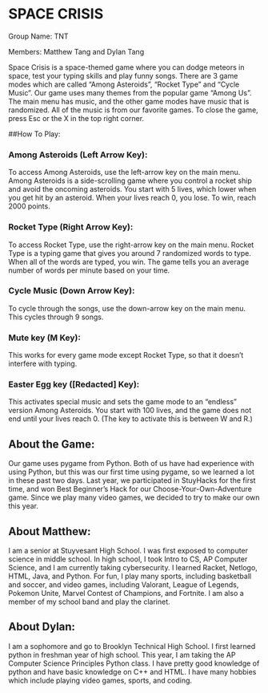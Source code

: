 # SPACE CRISIS

Group Name: TNT 

Members: Matthew Tang and Dylan Tang

Space Crisis is a space-themed game where you can dodge meteors in space, test your typing skills and play funny songs. There are 3 game modes which are called “Among Asteroids”, “Rocket Type” and “Cycle Music”.  Our game uses many themes from the popular game “Among Us”.  The main menu has music, and the other game modes have music that is randomized.  All of the music is from our favorite games.  To close the game, press Esc or the X in the top right corner.

##How To Play:
### Among Asteroids (Left Arrow Key):
To access Among Asteroids, use the left-arrow key on the main menu.  Among Asteroids is a side-scrolling game where you control a rocket ship and avoid the oncoming asteroids.  You start with 5 lives, which lower when you get hit by an asteroid.  When your lives reach 0, you lose.  To win, reach 2000 points.

### Rocket Type (Right Arrow Key):
To access Rocket Type, use the right-arrow key on the main menu.  Rocket Type is a typing game that gives you around 7 randomized words to type.  When all of the words are typed, you win.  The game tells you an average number of words per minute based on your time.

### Cycle Music (Down Arrow Key):
To cycle through the songs, use the down-arrow key on the main menu.  This cycles through 9 songs.

### Mute key (M Key):
This works for every game mode except Rocket Type, so that it doesn’t interfere with typing.

### Easter Egg key ([Redacted] Key):
This activates special music and sets the game mode to an “endless” version Among Asteroids.  You start with 100 lives, and the game does not end until your lives reach 0. (The key to activate this is between W and R.)

## About the Game:
Our game uses pygame from Python.  Both of us have had experience with using Python, but this was our first time using pygame, so we learned a lot in these past two days.  Last year, we participated in StuyHacks for the first time, and won Best Beginner’s Hack for our Choose-Your-Own-Adventure game.  Since we play many video games, we decided to try to make our own this year.

## About Matthew:
I am a senior at Stuyvesant High School.  I was first exposed to computer science in middle school.  In high school, I took Intro to CS, AP Computer Science, and I am currently taking cybersecurity.  I learned Racket, Netlogo, HTML, Java, and Python.  For fun, I play many sports, including basketball and soccer, and video games, including Valorant, League of Legends, Pokemon Unite, Marvel Contest of Champions, and Fortnite.  I am also a member of my school band and play the clarinet.

## About Dylan:
I am a sophomore and go to Brooklyn Technical High School. I first learned python in freshman year of high school. This year, I am taking the AP Computer Science Principles Python class. I have pretty good knowledge of python and have basic knowledge on C++ and HTML. I have many hobbies which include playing video games, sports, and coding.
